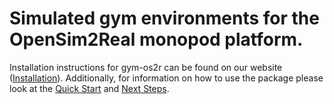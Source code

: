 #  Simulated gym environments for the OpenSim2Real monopod platform.

Installation instructions for gym-os2r can be found on our website ([Installation](https://opensim2real.github.io/os2r-superbuild/docs/open_sim2real/simulated_monopod/installation/standard_installation.html)). Additionally, for information on how to use the package please look at the [Quick Start](https://opensim2real.github.io/os2r-superbuild/docs/open_sim2real/simulated_monopod/quick_start.html) and [Next Steps](https://opensim2real.github.io/os2r-superbuild/docs/open_sim2real/simulated_monopod/next_steps.html).
